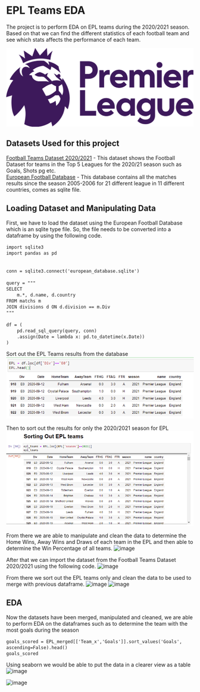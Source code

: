 # EPL Teams EDA
The project is to perform EDA on EPL teams during the 2020/2021 season. Based on that we can find the different statistics of each football team and see which stats affects the performance of each team.

![Logo](/images/premierleague.png)  

## Datasets Used for this project
[Football Teams Dataset 2020/2021](https://www.kaggle.com/ankurkaiser/football-dataset-20202021) - This dataset shows the Football Dataset for teams in the Top 5 Leagues for the 2020/21 season such as Goals, Shots pg etc.  
[European Football Database](https://www.kaggle.com/groleo/european-football-database) - This database contains all the matches results since the season 2005-2006 for 21 different league in 11 different countries, comes as sqlite file.

## Loading Dataset and Manipulating Data
First, we have to load the dataset using the European Football Database which is an sqlite type file. So, the file needs to be converted into a dataframe by using the following code.
```
import sqlite3
import pandas as pd


conn = sqlite3.connect('european_database.sqlite')

query = """
SELECT 
    m.*, d.name, d.country
FROM matchs m 
JOIN divisions d ON d.division == m.Div
"""

df = (
    pd.read_sql_query(query, conn)
    .assign(Date = lambda x: pd.to_datetime(x.Date))
)
```
Sort out the EPL Teams results from the database
![My image](https://github.com/arifzafri106/EPL-teams-EDA/blob/main/images/df.head.PNG)

Then to sort out the results for only the 2020/2021 season for EPL
![My image](https://github.com/arifzafri106/EPL-teams-EDA/blob/main/images/epl2021.PNG)  


From there we are able to manipulate and clean the data to determine the Home Wins, Away Wins and Draws of each team in the EPL and then able to determine the Win Percentage of all teams.
![image](https://user-images.githubusercontent.com/84439768/126381678-b1157ea7-d32f-4114-a489-f5ca8735e748.png)  

After that we can import the dataset from the Football Teams Dataset 2020/2021 using the following code.
![image](https://user-images.githubusercontent.com/84439768/126381883-2fd1d533-8777-4b66-9baf-4930762c23e7.png)

From there we sort out the EPL teams only and clean the data to be used to merge with previous dataframe.
![image](https://user-images.githubusercontent.com/84439768/126382134-6b21d4e7-d70e-4def-bab6-a88a8cbc90f0.png)
![image](https://user-images.githubusercontent.com/84439768/126382229-0711497a-c7aa-4f32-80e1-8f2d7dcb80d8.png)


## EDA
Now the datasets have been merged, manipulated and cleaned, we are able to perform EDA on the dataframes such as to determine the team with the most goals during the season 
```
goals_scored = EPL_merged[['Team_x','Goals']].sort_values('Goals', ascending=False).head()
goals_scored
```
Using seaborn we would be able to put the data in a clearer view as a table
![image](https://user-images.githubusercontent.com/84439768/126382691-1b1c3611-e204-4a34-89eb-d702359b6dc8.png)

![image](https://user-images.githubusercontent.com/84439768/126382924-7525a0d4-2df4-48a1-bba8-8d81b9b2ce15.png)








